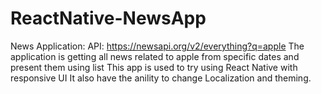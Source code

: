 # ReactNative-NewsApp
News Application: 
API: https://newsapi.org/v2/everything?q=apple
The application is getting all news related to apple from specific dates and present them using list 
This app is used to try using React Native with responsive UI 
It also have the anility to change Localization and theming.

